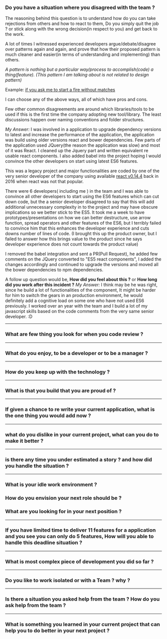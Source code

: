 ### Do you have a situation where you disagreed with the team ?

The reasoning behind this question is to understand how do you can take rejections from others and how to react to them, Do you simply quit the job ? or stick along with the wrong decision(in respect to you) and get back to the work.

A lot of times I witnessed experienced developers argue/debate/disagree over patterns again and again, and prove that how their proposed pattern is much cleaner and easier(in terms of understanding and implementing) than others.

*A pattern is nothing but a particular way/process to accomplish(code) a thing(feature). 
(This pattern I am talking about is not related to design pattern)*

Example: 
[if you ask me to start a fire without matches](https://www.artofmanliness.com/articles/9-ways-to-start-a-fire-without-matches)

I can choose any of the above ways, all of which have pros and cons. 

Few other common disagreements are around which libraries/tools to be used if this is the first time the company adopting new tool/library. The least discussions happen over naming conventions and folder structures.

*My Answer:*
I was involved in a application to upgrade dependency versions to latest and increase the performance of the application, the application was build using older versions react and bower dependencies. Few parts of the application used JQuery(the reason the application was slow) and most of it was React. I cleaned up the Jquery part and written equivalent re usable react components. I also added babel into the project hoping I would convince the other developers on start using latest ES6 features.

This was a legacy project and major functionalities are coded by one of the very senior developer of the company using available [react v0.14.4](https://github.com/facebook/react/releases?after=v15.0.0) back in 2016 when react was not that popular. 

There were 6 developers( including me ) in the team and I was able to convince all other developers to start using the ES6 features which can cut down code, but the a senior developer disagreed to say that this will add additional unnecessary complexity in to the project and may have obscure implications so we better stick to the ES5. It took me a week to have prototypes/presentations on how we can better destructure, use arrow function, spread operators and other features of the ES6, but I terribly failed to convince him that this enhances the developer experience and cuts downs number of lines of code. 
(I brought this up the product owner, but I failed to answer how this brings value to the product since he says developer experience does not count towards the product value) 

I removed the babel integration and sent a PR(Pull Request), he added few comments on the JQuery converted to "ES5 react components", I added the changes accordingly and continued to upgrade the versions and moved all the bower dependencies to npm dependencies. 


A follow up question would be, **How did you feel about this ?** or **How long did you work after this incident ?**
*My Answer:*
I think may be he was right, since he build a lot of functionalities of the component, It might be harder for him to switch the gears in an production environment, he would definitely add a cognitive load on some one who have not used ES6 previously. I worked over an year with the team and I build a lot of my javascript skills based on the code comments from the very same senior developer. :D 

---

### What are few thing you look for when you code review ?

---

### What do you enjoy, to be a developer or to be a manager ?

---

### How do you keep up with the technology ?

---

### What is that you build that you are proud of ?

---

### If given a chance to re write your current application, what is the one thing you would add now ?

---

### what do you dislike in your current project, what can you do to make it better ?

---

### is there any time you under estimated a story ? and how did you handle the situation ?

--- 

### What is your idle work environment ?
### How do you envision your next role should be ?
### What are you looking for in your next position ?

--- 

### If you have limited time to deliver 11 features for a application and you see you can only do 5 features, How will you able to handle this deadline situation ?

---
### What is most complex piece of development you did so far ?

---
### Do you like to work isolated or with a Team ? why ?

---
### Is there a situation you asked help from the team ? How do you ask help from the team ?

---
### What is something you learned in your current project that can help you to do better in your next project ?


